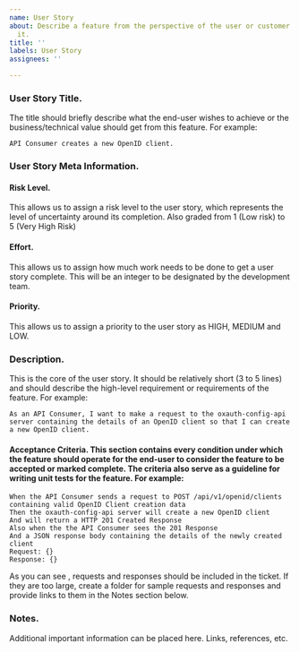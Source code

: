 ```yaml
---
name: User Story
about: Describe a feature from the perspective of the user or customer who will use
  it.
title: ''
labels: User Story
assignees: ''

---
```


### User Story Title.

The title should briefly describe what the end-user wishes to achieve or the business/technical value should get from this feature. For example:

```
API Consumer creates a new OpenID client.
```

### User Story Meta Information.

#### Risk Level. 

This allows us to assign a risk level to the user story, which represents the level of uncertainty around its completion. Also graded from 1 (Low risk) to 5 (Very High Risk)

#### Effort.

 This allows us to assign how much work needs to be done to get a user story complete. This will be an integer to be designated by the development team.

#### Priority.

 This allows us to assign a priority to the user story as HIGH, MEDIUM and LOW.

### Description.
 This is the core of the user story. It should be relatively short (3 to 5 lines) and should describe the high-level requirement or requirements of the feature. For example:

```
As an API Consumer, I want to make a request to the oxauth-config-api server containing the details of an OpenID client so that I can create a new OpenID client.
```

#### Acceptance Criteria. This section contains every condition under which the feature should operate for the end-user to consider the feature to be accepted or marked complete. The criteria also serve as a guideline for writing unit tests for the feature. For example:

```
When the API Consumer sends a request to POST /api/v1/openid/clients containing valid OpenID Client creation data
Then the oxauth-config-api server will create a new OpenID client
And will return a HTTP 201 Created Response
Also when the the API Consumer sees the 201 Response
And a JSON response body containing the details of the newly created client
Request: {}
Response: {}
```

 As you can see , requests and responses should be included in the ticket. If they are too large, create a folder for sample requests and responses and provide links to them in the Notes section below.

### Notes. 
Additional important information can be placed here. Links, references, etc.
